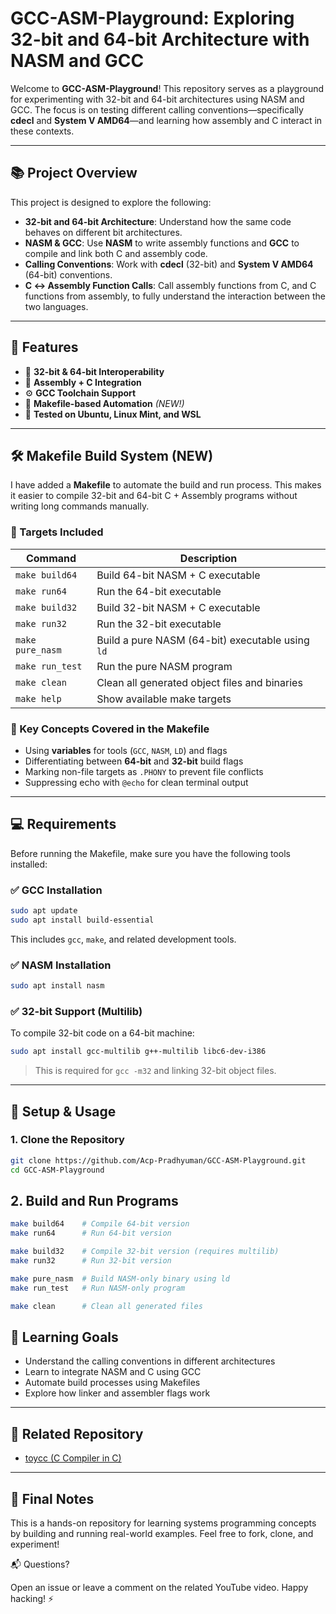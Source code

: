 # GCC-ASM-Playground: Exploring 32-bit and 64-bit Architecture with NASM and GCC

Welcome to **GCC-ASM-Playground**! This repository serves as a playground for experimenting with 32-bit and 64-bit architectures using NASM and GCC. The focus is on testing different calling conventions—specifically **cdecl** and **System V AMD64**—and learning how assembly and C interact in these contexts.

---

## 📚 Project Overview

This project is designed to explore the following:

- **32-bit and 64-bit Architecture**: Understand how the same code behaves on different bit architectures.
- **NASM & GCC**: Use **NASM** to write assembly functions and **GCC** to compile and link both C and assembly code.
- **Calling Conventions**: Work with **cdecl** (32-bit) and **System V AMD64** (64-bit) conventions.
- **C ↔ Assembly Function Calls**: Call assembly functions from C, and C functions from assembly, to fully understand the interaction between the two languages.

---

## 🚀 Features

- 🔄 **32-bit & 64-bit Interoperability**  
- 🧠 **Assembly + C Integration**  
- ⚙️ **GCC Toolchain Support**  
- 📁 **Makefile-based Automation** *(NEW!)*  
- 🧪 **Tested on Ubuntu, Linux Mint, and WSL**

---

## 🛠️ Makefile Build System (NEW)

I have added a **Makefile** to automate the build and run process. This makes it easier to compile 32-bit and 64-bit C + Assembly programs without writing long commands manually.

### 📂 Targets Included

| Command           | Description                                       |
|------------------|---------------------------------------------------|
| `make build64`    | Build 64-bit NASM + C executable                 |
| `make run64`      | Run the 64-bit executable                        |
| `make build32`    | Build 32-bit NASM + C executable                 |
| `make run32`      | Run the 32-bit executable                        |
| `make pure_nasm`  | Build a pure NASM (64-bit) executable using `ld` |
| `make run_test`   | Run the pure NASM program                        |
| `make clean`      | Clean all generated object files and binaries    |
| `make help`       | Show available make targets                      |

### 📌 Key Concepts Covered in the Makefile

- Using **variables** for tools (`GCC`, `NASM`, `LD`) and flags  
- Differentiating between **64-bit** and **32-bit** build flags  
- Marking non-file targets as `.PHONY` to prevent file conflicts  
- Suppressing echo with `@echo` for clean terminal output  

---

## 💻 Requirements

Before running the Makefile, make sure you have the following tools installed:

### ✅ GCC Installation

```bash
sudo apt update
sudo apt install build-essential
```
This includes `gcc`, `make`, and related development tools.

### ✅ NASM Installation

```bash
sudo apt install nasm
```

### ✅ 32-bit Support (Multilib)

To compile 32-bit code on a 64-bit machine:

```bash
sudo apt install gcc-multilib g++-multilib libc6-dev-i386
```
> This is required for `gcc -m32` and linking 32-bit object files.

---

## 🔧 Setup & Usage

### 1. Clone the Repository

```bash
git clone https://github.com/Acp-Pradhyuman/GCC-ASM-Playground.git
cd GCC-ASM-Playground
```
## 2. Build and Run Programs

```bash
make build64    # Compile 64-bit version
make run64      # Run 64-bit version

make build32    # Compile 32-bit version (requires multilib)
make run32      # Run 32-bit version

make pure_nasm  # Build NASM-only binary using ld
make run_test   # Run NASM-only program

make clean      # Clean all generated files
```

## 🧠 Learning Goals

- Understand the calling conventions in different architectures  
- Learn to integrate NASM and C using GCC  
- Automate build processes using Makefiles  
- Explore how linker and assembler flags work  

---

## 🔗 Related Repository

- [toycc (C Compiler in C)](https://github.com/Acp-Pradhyuman/toycc)  

---

## 🏁 Final Notes

This is a hands-on repository for learning systems programming concepts by building and running real-world examples. Feel free to fork, clone, and experiment!

📬 Questions?

Open an issue or leave a comment on the related YouTube video. Happy hacking! ⚡